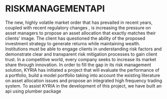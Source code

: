 # RISKMANAGEMENTAPI
The new, highly volatile market order that has prevailed in recent years, coupled with recent regulatory changes
, is increasing the pressure on asset managers to propose an asset allocation that exactly matches their clients' image.
The client has questioned the ability of the proposed investment strategy to generate returns while maintaining wealth. 
Institutions must be able to engage clients in understanding risk factors and demonstrate clear and transparent risk mitigation processes to gain client trust. 
In a competitive world, every company seeks to increase its market share through innovation. 
In order to fill the gap in its risk management solution, KYRIA has initiated a project that will evaluate the performance of a portfolio, build a model portfolio taking into account the existing literature on asset allocation issues and propose an integrated high frequency trading system. 
To assist KYRIA in the development of this project, we have built an api using plumber package


